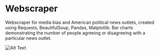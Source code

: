 # Webscraper
Webscraper for media bias and American political news outlets, created using Requests, BeautifulSoup, Pandas, Matplotlib. Bar charts demonstrating the number of people agreeing or disagreeing with a particular news outlet. 


![Alt Text](http://puu.sh/Eg88R/2e1b549e47.jpg)
